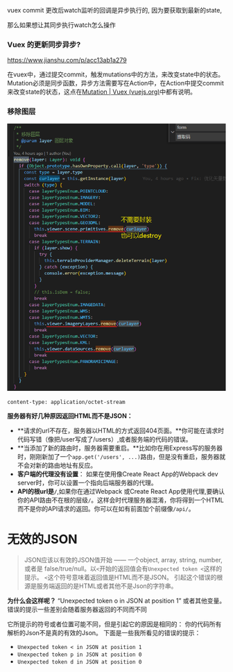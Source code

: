 vuex commit 更改后watch监听的回调是异步执行的, 因为要获取到最新的state, 

那么如果想让其同步执行watch怎么操作





### Vuex 的更新同步异步?

https://www.jianshu.com/p/acc13ab1a279

在vuex中，通过提交commit，触发mutations中的方法，来改变state中的状态。Mutation必须是同步函数，异步方法需要写在Action中，在Action中提交commit来改变state的状态，这点在[Mutation | Vuex (vuejs.org)](https://links.jianshu.com/go?to=https%3A%2F%2Fvuex.vuejs.org%2Fzh%2Fguide%2Fmutations.html%23mutation-%E5%BF%85%E9%A1%BB%E6%98%AF%E5%90%8C%E6%AD%A5%E5%87%BD%E6%95%B0)中都有说明。



### 移除图层

![image-20211214143939734](./imgs/image-20211214143939734.png)





```
content-type: application/octet-stream
```



**服务器有好几种原因返回HTML而不是JSON：**

- **请求的url不存在，服务器以HTML的方式返回404页面。**你可能在请求时代码写错（像把/user写成了/users）,或者服务端的代码的错误。
- **当添加了新的路由时，服务器需要重启。**比如你在用Express写的服务器时，刚刚新加了一个`app.get('/users', ...)`路由，但是没有重启，服务器就不会对新的路由地址有反应。
- **客户端的代理没有设置**： 如果在使用像Create React App的Webpack dev server时，你可以设置一个指向后端服务器的代理。
- **API的根url是`/`**,如果你在通过Webpack 或Create React App使用代理,要确认你的API路由不在根的层级`/`。这样会时代理服务器混淆，你将得到一个HTML而不是你的API请求的返回。你可以在如有前面加个前缀像`/api/`。



# 无效的JSON

> JSON应该以有效的JSON值开始 —— 一个object, array, string, number, 或者是
> false/true/null。以`<`开始的返回值会有`Unexpected token <`这样的提示。
> `<`这个符号意味着返回值是HTML而不是JSON。
> 引起这个错误的根源是服务端返回的是HTML或者其他不是Json的字符串。

**为什么会这样呢？**
“Unexpected token o in JSON at position 1” 或者其他变量。
错误的提示一些差别会随着服务器返回的不同而不同

它所提示的符号或者位置可能不同，但是引起它的原因是相同的： 你的代码所有解析的Json不是真的有效的Json。
下面是一些我所看见的错误的提示：

- `Unexpected token < in JSON at position 1`
- `Unexpected token p in JSON at position 0`
- `Unexpected token d in JSON at position 0`
